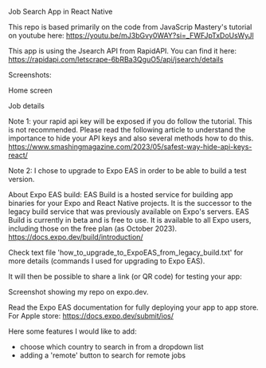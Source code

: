 Job Search App in React Native

This repo is based primarily on the code from JavaScrip Mastery's tutorial on youtube here:
https://youtu.be/mJ3bGvy0WAY?si=_FWFJpTxDoUsWyJl

This app is using the Jsearch API from RapidAPI. You can find it here:
https://rapidapi.com/letscrape-6bRBa3QguO5/api/jsearch/details

Screenshots:

Home screen

Job details

Note 1: your rapid api key will be exposed if you do follow the tutorial. This is not recommended. Please read the following article to understand the importance to hide your API keys and also several methods how to do this.
https://www.smashingmagazine.com/2023/05/safest-way-hide-api-keys-react/

Note 2: I chose to upgrade to Expo EAS in order to be able to build a test version.

About Expo EAS build:
EAS Build is a hosted service for building app binaries for your Expo and React Native projects. It is the successor to the legacy build service that was previously available on Expo's servers. EAS Build is currently in beta and is free to use. It is available to all Expo users, including those on the free plan (as October 2023).
https://docs.expo.dev/build/introduction/

Check text file 'how_to_upgrade_to_ExpoEAS_from_legacy_build.txt' for more details (commands I used for upgrading to Expo EAS).


It will then be possible to share a link (or QR code) for testing your app:

Screenshot showing my repo on expo.dev.

Read the Expo EAS documentation for fully deploying your app to app store.
For Apple store:
https://docs.expo.dev/submit/ios/


Here some features I would like to add:
- choose which country to search in from a dropdown list
- adding a 'remote' button to search for remote jobs
